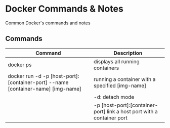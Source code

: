 # Docker Commands & Notes
Common Docker's commands and notes

## Commands
|Command|Description|
|---|---|
|docker ps|displays all running containers|
|docker run -d -p [host-port]:[container-port] --name [container-name] [img-name]|running a container with a specified [img-name]|
||-d: detach mode|
||-p [host-port]:[container-port] link a host port with a container port|
